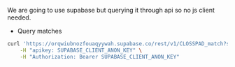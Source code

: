 We are going to use supabase but querying it through api so no js client needed.

+ Query matches
```bash
curl 'https://orqwiubnozfouaqyywah.supabase.co/rest/v1/CLOSSPAD_match?select=*' \
    -H "apikey: SUPABASE_CLIENT_ANON_KEY" \
    -H "Authorization: Bearer SUPABASE_CLIENT_ANON_KEY"
```
